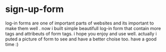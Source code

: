 # sign-up-form
log-in forms are one of important parts of websites and its important to make them well . now i built simple beautifull log-in form that contain more tags and attribeuts of form tags. i hope you enjoy and use well. actually i puted a picture of form to see and have a better choise too. have a good time :)
